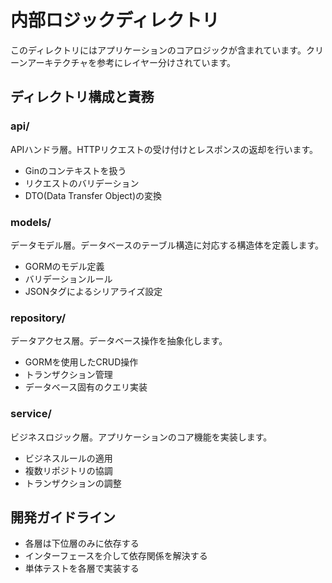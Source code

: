 # 内部ロジックディレクトリ

このディレクトリにはアプリケーションのコアロジックが含まれています。クリーンアーキテクチャを参考にレイヤー分けされています。

## ディレクトリ構成と責務

### api/
APIハンドラ層。HTTPリクエストの受け付けとレスポンスの返却を行います。
- Ginのコンテキストを扱う
- リクエストのバリデーション
- DTO(Data Transfer Object)の変換

### models/
データモデル層。データベースのテーブル構造に対応する構造体を定義します。
- GORMのモデル定義
- バリデーションルール
- JSONタグによるシリアライズ設定

### repository/
データアクセス層。データベース操作を抽象化します。
- GORMを使用したCRUD操作
- トランザクション管理
- データベース固有のクエリ実装

### service/
ビジネスロジック層。アプリケーションのコア機能を実装します。
- ビジネスルールの適用
- 複数リポジトリの協調
- トランザクションの調整

## 開発ガイドライン
- 各層は下位層のみに依存する
- インターフェースを介して依存関係を解決する
- 単体テストを各層で実装する
